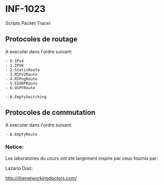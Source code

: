 # INF-1023


Scripts Packet Tracer

## Protocoles de routage

A executer dans l'ordre suivant:

```
- 0.IPv4
- 1.IPV6
- 2.StaticRoute
- 3.RIPv2Route
- 4.RIPngRoute
- 5.EIGRPRoute
- 6.OSPFRoute

- A.EmptySwitching
```

## Protocoles de commutation

A executer dans l'ordre suivant:

```
- A.EmptyRoute
```

### Notice:

Les laboratoires du cours ont ete largement inspire par ceux fournis par:

Lazario Diaz:

http://thenetworkingdoctors.com/
